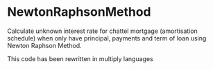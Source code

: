 # NewtonRaphsonMethod
Calculate unknown interest rate for chattel mortgage (amortisation schedule) when only have principal, payments and term of loan using Newton Raphson Method.

This code has been rewritten in multiply languages
